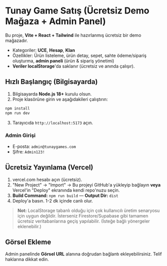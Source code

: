 # Tunay Game Satış (Ücretsiz Demo Mağaza + Admin Panel)

Bu proje, **Vite + React + Tailwind** ile hazırlanmış ücretsiz bir demo mağazadır.
- Kategoriler: **UCE**, **Hesap**, **Klan**
- Özellikler: Ürün listeleme, ürün detay, sepet, sahte ödeme/sipariş oluşturma, **admin paneli** (ürün & sipariş yönetimi)
- **Veriler localStorage**'da saklanır (ücretsiz ve anında çalışır).

## Hızlı Başlangıç (Bilgisayarda)
1) Bilgisayarda **Node.js 18+** kurulu olsun.
2) Proje klasörüne girin ve aşağıdakileri çalıştırın:
```bash
npm install
npm run dev
```
3) Tarayıcıda `http://localhost:5173` açın.

### Admin Girişi
- E-posta: `admin@tunaygames.com`
- Şifre: `Admin123!`

## Ücretsiz Yayınlama (Vercel)
1) vercel.com hesabı açın (ücretsiz).
2) "New Project" → "Import" → Bu projeyi GitHub'a yükleyip bağlayın **veya** Vercel'in "Deploy" ekranında kendi repo'nuzu seçin.
3) **Build Command:** `npm run build` — **Output Dir:** `dist`
4) Deploy'a basın. 1-2 dk içinde canlı olur.

> **Not:** LocalStorage tabanlı olduğu için çok kullanıcılı üretim senaryosu için uygun değildir. İsterseniz Firestore/Supabase gibi tamamen ücretsiz veritabanlarına geçiş yapılabilir. (İsteğe bağlı yönergeler eklenebilir.)

## Görsel Ekleme
Admin panelinde **Görsel URL** alanına doğrudan bağlantı ekleyebilirsiniz. Telif haklarına dikkat edin.
